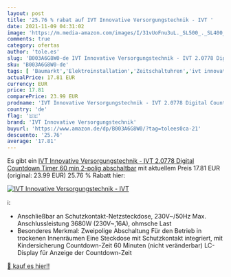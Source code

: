 ```yaml
---
layout: post
title: '25.76 % rabat auf IVT Innovative Versorgungstechnik - IVT '
date: 2021-11-09 04:31:02
image: 'https://m.media-amazon.com/images/I/31vUoFnu3uL._SL500_._SL400_.jpg'
comments: true
category: ofertas
author: 'tole.es'
slug: 'B003A6G8W0-de IVT Innovative Versorgungstechnik - IVT 2.0778 Digital...'
sku: 'B003A6G8W0-de'
tags: [ 'Baumarkt','Elektroinstallation','Zeitschaltuhren','ivt innovative versorgungstechnik', ]
actualPrice: 17.81 EUR
currency: EUR
price: 17.81
comparePrice: 23.99 EUR
prodname: 'IVT Innovative Versorgungstechnik - IVT 2.0778 Digital Countdown Timer 60 min  2-polig abschaltbar'
country: 'de'
flag: '🇩🇪'
brand: 'IVT Innovative Versorgungstechnik'
buyurl: 'https://www.amazon.de/dp/B003A6G8W0/?tag=tolees0ca-21'
descuento: '25.76'
average: '17.81'
---
```


Es gibt ein [IVT Innovative Versorgungstechnik - IVT 2.0778 Digital Countdown Timer 60 min  2-polig abschaltbar](https://www.amazon.de/dp/B003A6G8W0/?tag=tolees0ca-21) mit aktuellem Preis 17.81 EUR (original: 23.99 EUR) 25.76 % Rabatt hier:

[![IVT Innovative Versorgungstechnik - IVT ](https://m.media-amazon.com/images/I/31vUoFnu3uL._SL500_._SL400_.jpg)](https://www.amazon.de/dp/B003A6G8W0/?tag=tolees0ca-21)

ℹ️:

- Anschließbar an Schutzkontakt-Netzsteckdose, 230V~/50Hz Max. Anschlussleistung 3680W (230V~,16A), ohmsche Last
- Besonderes Merkmal: Zweipolige Abschaltung Für den Betrieb in trockenen Innenräumen Eine Steckdose mit Schutzkontakt integriert, mit Kindersicherung Countdown-Zeit 60 Minuten (nicht veränderbar) LC-Display für Anzeige der Countdown-Zeit

[🛒 kauf es hier!!](https://www.amazon.de/dp/B003A6G8W0/?tag=tolees0ca-21)
